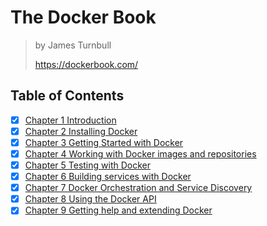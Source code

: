 # The Docker Book

> by James Turnbull
>
> <https://dockerbook.com/>

## Table of Contents

- [x] [Chapter 1 Introduction](./1_introduction.md)
- [x] [Chapter 2 Installing Docker](./2_installing_docker.md)
- [x] [Chapter 3 Getting Started with Docker](./3_getting_started.md)
- [x] [Chapter 4 Working with Docker images and repositories](./4_working_with_images_and_repos.md)
- [x] [Chapter 5 Testing with Docker](./5_testing_with_docker.md)
- [x] [Chapter 6 Building services with Docker](./6_building_services.md)
- [x] [Chapter 7 Docker Orchestration and Service Discovery](./7_orchestration_and_service_discovery.md)
- [x] [Chapter 8 Using the Docker API](./8_using_the_docker_api.md)
- [x] [Chapter 9 Getting help and extending Docker](./9_getting_help_and_extending_docker.md)
